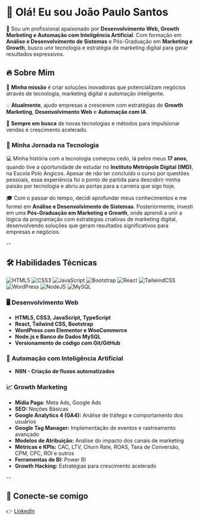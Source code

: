 # 👋 Olá! Eu sou **João Paulo Santos**

🚀 Sou um profissional apaixonado por **Desenvolvimento Web, Growth Marketing e Automação com Inteligência Artificial**. Com formação em **Análise e Desenvolvimento de Sistemas** e Pós-Graduação em **Marketing e Growth**, busco unir tecnologia e estratégia de marketing digital para gerar resultados expressivos.

## 🔥 Sobre Mim
🎯 **Minha missão** é criar soluções inovadoras que potencializam negócios através de tecnologia, marketing digital e automação inteligente.

💡 **Atualmente**, ajudo empresas a crescerem com estratégias de **Growth Marketing**, **Desenvolvimento Web** e **Automação com IA**.

📍 **Sempre em busca** de novas tecnologias e métodos para impulsionar vendas e crescimento acelerado.

### 🚀 **Minha Jornada na Tecnologia**
💻 Minha história com a tecnologia começou cedo, lá pelos meus **17 anos**, quando tive a oportunidade de estudar no **Instituto Metrópole Digital (IMD)**, na Escola Polo Angicos. Apesar de não ter concluído o curso por questões pessoais, essa experiência foi o ponto de partida para descobrir minha paixão por tecnologia e abriu as portas para a carreira que sigo hoje.

🎓 Com o passar do tempo, decidi aprofundar meus conhecimentos e me formei em **Análise e Desenvolvimento de Sistemas**. Posteriormente, investi em uma **Pós-Graduação em Marketing e Growth**, onde aprendi a unir a lógica da programação com estratégias criativas de marketing digital, desenvolvendo soluções que geram resultados significativos para empresas e negócios.

--

## 🛠️ **Habilidades Técnicas**
![HTML5](https://img.shields.io/badge/html5-%23E34F26.svg?style=for-the-badge&logo=html5&logoColor=white)
![CSS3](https://img.shields.io/badge/css3-%231572B6.svg?style=for-the-badge&logo=css3&logoColor=white)
![JavaScript](https://img.shields.io/badge/javascript-%23323330.svg?style=for-the-badge&logo=javascript&logoColor=%23F7DF1E)
![Bootstrap](https://img.shields.io/badge/bootstrap-%238511FA.svg?style=for-the-badge&logo=bootstrap&logoColor=white)
![React](https://img.shields.io/badge/react-%2320232a.svg?style=for-the-badge&logo=react&logoColor=%2361DAFB)
![TailwindCSS](https://img.shields.io/badge/tailwindcss-%2338B2AC.svg?style=for-the-badge&logo=tailwind-css&logoColor=white)
![WordPress](https://img.shields.io/badge/WordPress-%23117AC9.svg?style=for-the-badge&logo=WordPress&logoColor=white)
![NodeJS](https://img.shields.io/badge/node.js-6DA55F?style=for-the-badge&logo=node.js&logoColor=white)
![MySQL](https://img.shields.io/badge/mysql-4479A1.svg?style=for-the-badge&logo=mysql&logoColor=white)

### 🖥️ **Desenvolvimento Web**

- **HTML5, CSS3, JavaScript, TypeScript**
- **React, Tailwind CSS, Bootstrap**
- **WordPress com Elementor e WooCommerce**
- **Node.js e Banco de Dados MySQL**
- **Versionamento de código com Git/GitHub**

### 🤖 **Automação com Inteligência Artificial**
- **N8N - Criação de fluxos automatizados**

### 📈 **Growth Marketing**
- **Mídia Paga:** Meta Ads, Google Ads
- **SEO:** Noções Básicas
- **Google Analytics 4 (GA4):** Análise de tráfego e comportamento dos usuários
- **Google Tag Manager:** Implementação de eventos e rastreamento avançado
- **Modelos de Atribuição:** Análise do impacto dos canais de marketing
- **Métricas e KPIs:** CAC, LTV, Churn Rate, ROAS, Taxa de Conversão, CPM, CPC, ROI e outros
- **Ferramentas de BI:** Power BI
- **Growth Hacking:** Estratégias para crescimento acelerado

--

## 📲 **Conecte-se comigo**
👉 [LinkedIn](https://www.linkedin.com/in/joaopaulodacostasantos/)

